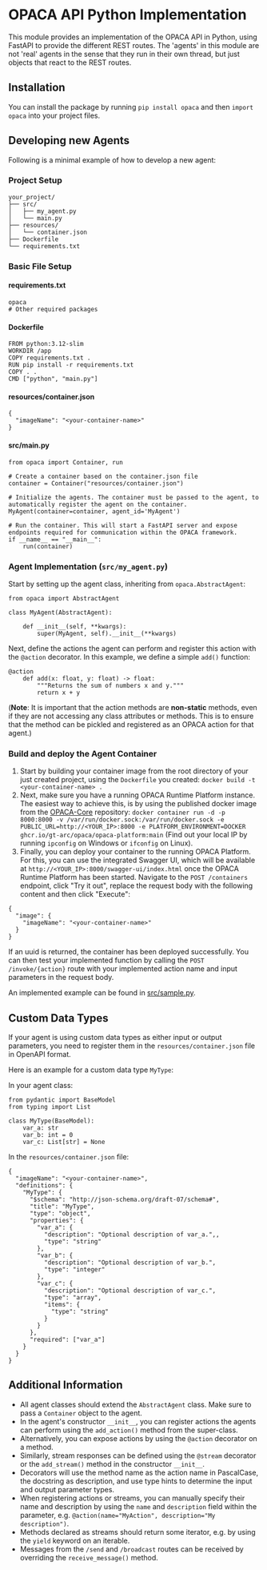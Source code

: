 # OPACA API Python Implementation

This module provides an implementation of the OPACA API in Python, using FastAPI to provide the different REST routes.
The 'agents' in this module are not 'real' agents in the sense that they run in their own thread, but just objects that
react to the REST routes.

## Installation

You can install the package by running `pip install opaca` and then `import opaca` into your project files.

## Developing new Agents

Following is a minimal example of how to develop a new agent:

### Project Setup

```
your_project/
├── src/
│   ├── my_agent.py
│   └── main.py
├── resources/
│   └── container.json
├── Dockerfile
└── requirements.txt
```

### Basic File Setup

#### requirements.txt

```
opaca
# Other required packages
```

#### Dockerfile

```
FROM python:3.12-slim
WORKDIR /app
COPY requirements.txt .
RUN pip install -r requirements.txt
COPY . .
CMD ["python", "main.py"]
```

#### resources/container.json

```
{
  "imageName": "<your-container-name>"
}
```

#### src/main.py

```
from opaca import Container, run

# Create a container based on the container.json file
container = Container("resources/container.json")

# Initialize the agents. The container must be passed to the agent, to automatically register the agent on the container.
MyAgent(container=container, agent_id='MyAgent')

# Run the container. This will start a FastAPI server and expose endpoints required for communication within the OPACA framework.
if __name__ == "__main__":
    run(container)
```

### Agent Implementation (`src/my_agent.py`)

Start by setting up the agent class, inheriting from `opaca.AbstractAgent`:

```
from opaca import AbstractAgent

class MyAgent(AbstractAgent):

    def __init__(self, **kwargs):
        super(MyAgent, self).__init__(**kwargs)
```

Next, define the actions the agent can perform and register this action with the `@action` decorator. In this example, we define a simple `add()` function:

```
@action
    def add(x: float, y: float) -> float:
        """Returns the sum of numbers x and y."""
        return x + y
```

(**Note**: It is important that the action methods are **non-static** methods, even if they are not accessing any class attributes or methods. This is to ensure that the method can be pickled and registered as an OPACA action for that agent.)

### Build and deploy the Agent Container

1. Start by building your container image from the root directory of your just created project, using the `Dockerfile` you created: `docker build -t <your-container-name> .`
2. Next, make sure you have a running OPACA Runtime Platform instance. The easiest way to achieve this, is by using the published docker image from the [OPACA-Core](https://github.com/gt-arc/opaca-core) repository: `docker container run -d -p 8000:8000 -v /var/run/docker.sock:/var/run/docker.sock -e PUBLIC_URL=http://<YOUR_IP>:8000 -e PLATFORM_ENVIRONMENT=DOCKER ghcr.io/gt-arc/opaca/opaca-platform:main` (Find out your local IP by running `ipconfig` on Windows or `ifconfig` on Linux).
3. Finally, you can deploy your container to the running OPACA Platform. For this, you can use the integrated Swagger UI, which will be available at `http://<YOUR_IP>:8000/swagger-ui/index.html` once the OPACA Runtime Platform has been started. Navigate to the `POST /containers` endpoint, click "Try it out", replace the request body with the following content and then click "Execute":
```
{
  "image": {
    "imageName": "<your-container-name>"
  }
}
```

If an uuid is returned, the container has been deployed successfully. You can then test your implemented function by calling the `POST /invoke/{action}` route with your implemented action name and input parameters in the request body.

An implemented example can be found in [src/sample.py](https://github.com/GT-ARC/opaca-python-sdk/blob/main/src/sample.py).

## Custom Data Types

If your agent is using custom data types as either input or output parameters, you need to register them in the `resources/container.json` file in OpenAPI format.

Here is an example for a custom data type `MyType`:

In your agent class:

```
from pydantic import BaseModel
from typing import List

class MyType(BaseModel):
    var_a: str
    var_b: int = 0
    var_c: List[str] = None
```

In the `resources/container.json` file:

```
{
  "imageName": "<your-container-name>",
  "definitions": {
    "MyType": {
      "$schema": "http://json-schema.org/draft-07/schema#",
      "title": "MyType",
      "type": "object",
      "properties": {
        "var_a": {
          "description": "Optional description of var_a.",,
          "type": "string"
        },
        "var_b": {
          "description": "Optional description of var_b.",
          "type": "integer"
        },
        "var_c": {
          "description": "Optional description of var_c.",
          "type": "array",
          "items": {
            "type": "string"
          }
        }
      },
      "required": ["var_a"]
    }
  }
}
```

## Additional Information

* All agent classes should extend the `AbstractAgent` class. Make sure to pass a `Container` object to the agent.
* In the agent's constructor `__init__`, you can register actions the agents can perform using the `add_action()` method from the super-class. 
* Alternatively, you can expose actions by using the `@action` decorator on a method.
* Similarly, stream responses can be defined using the `@stream` decorator or the `add_stream()` method in the constructor `__init__`.
* Decorators will use the method name as the action name in PascalCase, the docstring as description, and use type hints to determine the input and output parameter types.
* When registering actions or streams, you can manually specify their name and description by using the `name` and `description` field within the parameter, e.g. `@action(name="MyAction", description="My description")`.
* Methods declared as streams should return some iterator, e.g. by using the `yield` keyword on an iterable.
* Messages from the `/send`  and `/broadcast` routes can be received by overriding the `receive_message()` method.
